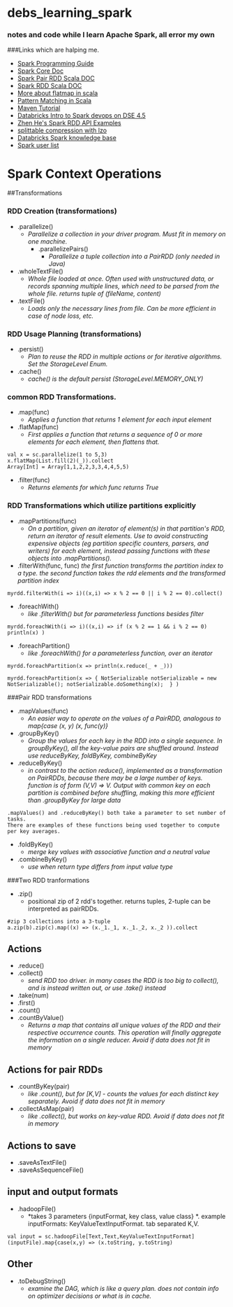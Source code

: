 debs_learning_spark
===================
### notes and code while I learn Apache Spark, all error my own

###Links which are halping me. 

* [Spark Programming Guide](http://spark.apache.org/docs/latest/programming-guide.html)
* [Spark Core Doc](https://spark.apache.org/docs/0.9.1/api/core/index.html#org.apache.spark.package)
* [Spark Pair RDD Scala DOC](http://spark.apache.org/docs/latest/api/scala/index.html#org.apache.spark.rdd.PairRDDFunctions)
* [Spark RDD Scala DOC](http://spark.apache.org/docs/latest/api/scala/index.html#org.apache.spark.rdd.RDD)
* [More about flatmap in scala](http://alvinalexander.com/scala/collection-scala-flatmap-examples-map-flatten)
* [Pattern Matching in Scala](http://www.scala-lang.org/old/node/120)
* [Maven Tutorial](https://www.youtube.com/watch?v=al7bRZzz4oU)
* [Databricks Intro to Spark devops on DSE 4.5](https://docs.google.com/document/d/1TjOd3HjrhbbPFOawE3uH2IPyTPZDNh-Ma0TZ8l4eSNM/preview?sle=true)
* [Zhen He's Spark RDD API Examples](http://homepage.cs.latrobe.edu.au/zhe/ZhenHeSparkRDDAPIExamples.html)
* [splittable compression with lzo](http://blog.cloudera.com/blog/2009/11/hadoop-at-twitter-part-1-splittable-lzo-compression/)
* [Databricks Spark knowledge base](http://databricks.gitbooks.io/databricks-spark-knowledge-base/content/)
* [Spark user list](http://apache-spark-user-list.1001560.n3.nabble.com/)

# Spark Context Operations
##Transformations

### RDD Creation (transformations)
* .parallelize()  
  * *Parallelize a collection in your driver program. Must fit in memory on one machine.*
    * .parallelizePairs()
      * *Parallelize a tuple collection into a PairRDD (only needed in Java)*
* .wholeTextFile()
  * *Whole file loaded at once. Often used with unstructured data, or records spanning multiple lines, which need to be parsed from the whole file. returns tuple of (fileName, content)*
* .textFile()
  * *Loads only the necessary lines from file. Can be more efficient in case of node loss, etc.*

### RDD Usage Planning (transformations)
* .persist()
  * *Plan to reuse the RDD in multiple actions or for iterative algorithms. Set the StorageLevel Enum.* 
* .cache()  
  * *cache() is the default persist (StorageLevel.MEMORY_ONLY)*

### common RDD Transformations. 
* .map(func)
  * *Applies a function that returns 1 element for each input element*
* .flatMap(func)
  * *First applies a function that returns a sequence of 0 or more elements for each element, then flattens that.*
```
val x = sc.parallelize(1 to 5,3)
x.flatMap(List.fill(2)(_)).collect
Array[Int] = Array[1,1,2,2,3,3,4,4,5,5)
```
* .filter(func)
  * *Returns elements for which func returns True* 

### RDD Transformations which utilize partitions explicitly 
* .mapPartitions(func)
  * *On a partition, given an iterator of element(s) in that partition's RDD, return an iterator of result elements. Use to avoid constructing expensive objects (eg partition specific counters, parsers, and writers) for each element, instead passing functions with these objects into .mapPartitions().*
* .filterWith(func, func)
  *the first function transforms the partition index to a type. the second function takes the rdd elements and the transformed partition index*
```
myrdd.filterWith(i => i)((x,i) => x % 2 == 0 || i % 2 == 0).collect()
```
* .foreachWith()
  * *like .filterWith() but for parameterless functions besides filter*
```
myrdd.foreachWith(i => i)((x,i) => if (x % 2 == 1 && i % 2 == 0) println(x) )
```  
* .foreachPartition()
  * *like .foreachWith() for a parameterless function, over an iterator*
```
myrdd.foreachPartition(x => println(x.reduce(_ + _)))
```
```
myrdd.foreachPartition(x => { NotSerializable notSerializable = new NotSerializable(); notSerializable.doSomething(x);  } )
```


###Pair RDD transformations
* .mapValues(func)
  * *An easier way to operate on the values of a PairRDD, analogous to map{case (x, y) (x, func(y)}*
* .groupByKey()
  * *Group the values for each key in the RDD into a single sequence. In groupByKey(), all the key-value pairs are shuffled around.  Instead use reduceByKey, foldByKey, combineByKey*
* .reduceByKey()
  * *in contrast to the action reduce(), implemented as a transformation on PairRDDs, because there may be a large number of keys. function is of form (V,V) => V. Output with common key on each partition is combined before shuffling, making this more efficient than .groupByKey for large data*
 ```
.mapValues() and .reduceByKey() both take a parameter to set number of tasks.
There are examples of these functions being used together to compute per key averages. 
```
* .foldByKey()
  * *merge key values with associative function and a neutral value* 
* .combineByKey()
  * *use when return type differs from input value type* 

###Two RDD tranformations
* .zip()
  * positional zip of 2 rdd's together. returns tuples, 2-tuple can be interpreted as pairRDDs. 
```
#zip 3 collections into a 3-tuple
a.zip(b).zip(c).map((x) => (x._1._1, x._1._2, x._2 )).collect
```

## Actions

* .reduce()
* .collect()
  * *send RDD too driver. in many cases the RDD is too big to collect(), and is instead written out, or use .take() instead*
* .take(num)
* .first()
* .count()
* .countByValue()
  * *Returns a map that contains all unique values of the RDD and their respective occurrence counts. This operation will finally aggregate the information on a single reducer. Avoid if data does not fit in memory*

## Actions for pair RDDs
* .countByKey(pair)
  * *like .count(), but for [K,V] - counts the values for each distinct key separately. Avoid if data does not fit in memory*
* .collectAsMap(pair)
  * *like .collect(), but works on key-value RDD. Avoid if data does not fit in memory*
 
## Actions to save 
* .saveAsTextFile()
* .saveAsSequenceFile()

## input and output formats
* .hadoopFile()
  * *takes 3 parameters {inputFormat, key class, value class} *. example inputFormats: KeyValueTextInputFormat. tab separated K,V.   
```
val input = sc.hadoopFile[Text,Text,KeyValueTextInputFormat](inputFile).map{case(x,y) => (x.toString, y.toString)
```
## Other
* .toDebugString()
  * *examine the DAG, which is like a query plan. does not contain info on optimizer decisions or what is in cache.*  

